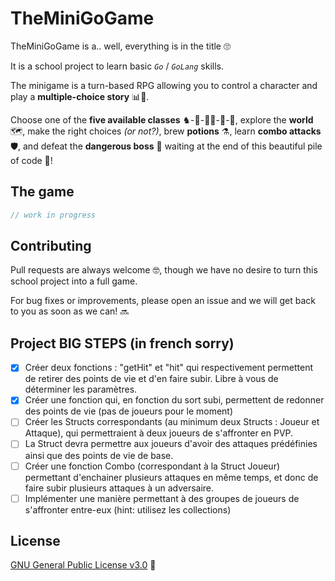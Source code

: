 # TheMiniGoGame

TheMiniGoGame is a.. well, everything is in the title 🙄

It is a school project to learn basic *`Go`* / *`GoLang`* skills.

The minigame is a turn-based RPG allowing you to control a character and play a **multiple-choice story** 📊💬.

Choose one of the **five available classes** ♞-🏹-🐱‍👤-🙏-💪, explore the **world** 🗺️, make the right choices *(or not?)*, brew **potions** ⚗️, learn **combo attacks** 🛡️, and defeat the **dangerous boss** 👹 waiting at the end of this beautiful pile of code 🎉!

## The game

```go
// work in progress
```

## Contributing
Pull requests are always welcome 🤓, though we have no desire to turn this school project into a full game.

For bug fixes or improvements, please open an issue and we will get back to you as soon as we can! 🔜

## Project BIG STEPS (in french sorry)
- [x] Créer deux fonctions : "getHit" et "hit" qui respectivement permettent de retirer des points de vie et d'en faire subir. Libre à vous de déterminer les paramètres.
- [x] Créer une fonction qui, en fonction du sort subi, permettent de redonner des points de vie (pas de joueurs pour le moment)
- [ ] Créer les Structs correspondants (au minimum deux Structs : Joueur et Attaque), qui permettraient à deux joueurs de s'affronter en PVP.
- [ ] La Struct devra permettre aux joueurs d'avoir des attaques prédéfinies ainsi que des points de vie de base.
- [ ] Créer une fonction Combo (correspondant à la Struct Joueur) permettant d'enchainer plusieurs attaques
en même temps, et donc de faire subir plusieurs attaques à un adversaire.
- [ ] Implémenter une manière permettant à des groupes de joueurs de s'affronter entre-eux (hint: utilisez les collections)

## License
[GNU General Public License v3.0](https://choosealicense.com/licenses/gpl-3.0/) 🥐